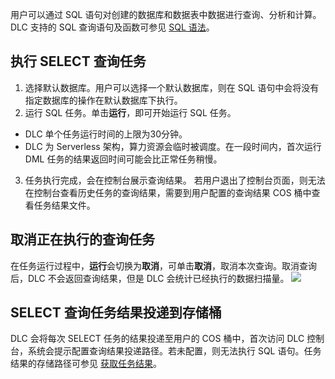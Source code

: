 用户可以通过 SQL 语句对创建的数据库和数据表中数据进行查询、分析和计算。DLC 支持的 SQL 查询语句及函数可参见 [SQL 语法](https://cloud.tencent.com/document/product/1342/61734)。

## 执行 SELECT 查询任务
1. 选择默认数据库。用户可以选择一个默认数据库，则在 SQL 语句中会将没有指定数据库的操作在默认数据库下执行。
2. 运行 SQL 任务。单击**运行**，即可开始运行 SQL 任务。
 - DLC 单个任务运行时间的上限为30分钟。
 - DLC 为 Serverless 架构，算力资源会临时被调度。在一段时间内，首次运行 DML 任务的结果返回时间可能会比正常任务稍慢。
3. 任务执行完成，会在控制台展示查询结果。
若用户退出了控制台页面，则无法在控制台查看历史任务的查询结果，需要到用户配置的查询结果 COS 桶中查看任务结果文件。

## 取消正在执行的查询任务
在任务运行过程中，**运行**会切换为**取消**，可单击**取消**，取消本次查询。取消查询后，DLC 不会返回查询结果，但是 DLC 会统计已经执行的数据扫描量。
![](https://main.qcloudimg.com/raw/2d9a0d79253e3746fef614e05719d7be.png)

## SELECT 查询任务结果投递到存储桶
DLC 会将每次 SELECT 任务的结果投递至用户的 COS 桶中，首次访问 DLC 控制台，系统会提示配置查询结果投递路径。若未配置，则无法执行 SQL 语句。任务结果的存储路径可参见 [获取任务结果](https://cloud.tencent.com/document/product/1342/61872)。

